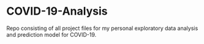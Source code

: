 # COVID-19-Analysis
Repo consisting of all project files for my personal exploratory data analysis and prediction model for COVID-19. 

